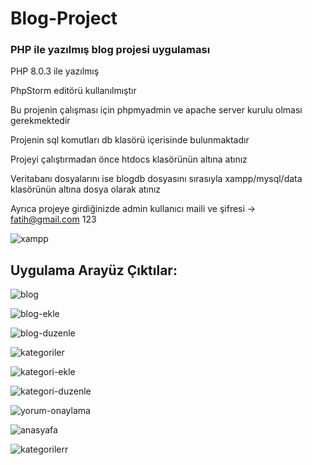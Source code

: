 # Blog-Project

### PHP ile yazılmış blog projesi uygulaması

PHP 8.0.3 ile yazılmış 

PhpStorm editörü kullanılmıştır

Bu projenin çalışması için phpmyadmin ve apache server kurulu olması gerekmektedir

Projenin sql komutları db klasörü içerisinde bulunmaktadır

Projeyi çalıştırmadan önce htdocs klasörünün altına atınız

Veritabanı dosyalarını ise blogdb dosyasını sırasıyla xampp/mysql/data klasörünün altına dosya olarak atınız

Ayrıca projeye girdiğinizde admin kullanıcı maili ve şifresi -> fatih@gmail.com    123

![xampp](https://user-images.githubusercontent.com/46270592/111972499-97f2b200-8b0e-11eb-8b31-cd4232785667.PNG)


## Uygulama Arayüz Çıktılar:

![blog](https://user-images.githubusercontent.com/46270592/112481291-e8287900-8d87-11eb-85aa-2905c1ee0554.PNG)


![blog-ekle](https://user-images.githubusercontent.com/46270592/112481363-fbd3df80-8d87-11eb-817c-25e9a8a1bdb5.PNG)


![blog-duzenle](https://user-images.githubusercontent.com/46270592/112481517-23c34300-8d88-11eb-8add-276fd862a548.PNG)


![kategoriler](https://user-images.githubusercontent.com/46270592/112481748-638a2a80-8d88-11eb-8160-fea8b718cb5c.PNG)


![kategori-ekle](https://user-images.githubusercontent.com/46270592/112481604-3b023080-8d88-11eb-86a4-ef6231b8e9a9.PNG)


![kategori-duzenle](https://user-images.githubusercontent.com/46270592/112481781-6d139280-8d88-11eb-9d79-16a83ceac0c1.PNG)


![yorum-onaylama](https://user-images.githubusercontent.com/46270592/112481821-769cfa80-8d88-11eb-80ea-0e0c835a479c.PNG)


![anasyafa](https://user-images.githubusercontent.com/46270592/112482785-76e9c580-8d89-11eb-880e-9102e1824b3c.PNG)


![kategorilerr](https://user-images.githubusercontent.com/46270592/112482902-941e9400-8d89-11eb-892f-48498500b171.PNG)


